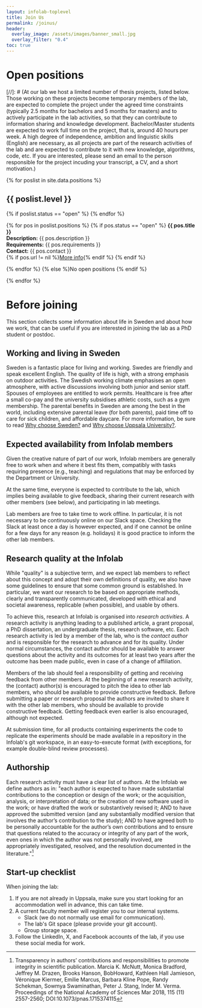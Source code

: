 ```yaml
---
layout: infolab-toplevel
title: Join Us
permalink: /joinus/
header:
  overlay_image: /assets/images/banner_small.jpg
  overlay_filter: "0.4"
toc: true
---
```


# Open positions

[//]: # (At our lab we host a limited number of thesis projects, listed below. Those working on these projects become temporary members of the lab, are expected to complete the project under the agreed time constraints (typically 2.5 months for bachelors and 5 months for masters) and to actively participate in the lab activities, so that they can contribute to information sharing and knowledge development. Bachelor/Master students are expected to work full time on the project, that is, around 40 hours per week. A high degree of independence, ambition and linguistic skills (English) are necessary, as all projects are part of the research activities of the lab and are expected to contribute to it with new knowledge, algorithms, code, etc. If you are interested, please send an email to the person responsible for the project incuding your transcript, a CV, and a short motivation.)


{% for poslist in site.data.positions %}
## {{ poslist.level }}

{% if poslist.status == "open" %}
{% endfor %}

{% for pos in poslist.positions %}
{% if pos.status == "open" %}
**{{ pos.title }}**<br/>
**Description:** {{ pos.description }}<br/>
**Requirements:** {{ pos.requirements }}<br/>
**Contact:** {{ pos.contact }}<br/>
{% if pos.url != nil %}<a href="{{ pos.url }}">More info</a>{% endif %}
{% endif %}

{% endfor %}
{% else %}No open positions
{% endif %}

{% endfor %}

# Before joining

This section collects some information about life in Sweden and about how we work, that can be useful if you are interested in joining the lab as a PhD student or postdoc.

## Working and living in Sweden

Sweden is a fantastic place for living and working. Swedes are friendly and speak excellent English.  The quality of life is high, with a strong emphasis on outdoor activities.  The Swedish working climate emphasises an open atmosphere, with active discussions involving both junior and senior staff.  Spouses of employees are entitled to work permits. Healthcare is free after a small co-pay and the university subsidises athletic costs, such as a gym membership.  The parental benefits in Sweden are among the best in the world, including extensive parental leave (for both parents), paid time off to care for sick children, and affordable daycare.  For more information, be sure to read <a href="https://www.uu.se/en/about-uu/join-us/advantages" target="_new">Why choose Sweden?</a> and <a href="https://www.uu.se/en/about-uu/join-us/why-uppsala-university" target="_new">Why choose Uppsala University?</a>.

## Expected availability from Infolab members

Given the creative nature of part of our work, Infolab members are generally free to work when and where it best fits them, compatibly with tasks requiring presence (e.g., teaching) and regulations that may be enforced by the Department or University.

At the same time, everyone is expected to contribute to the lab, which implies being available to give feedback, sharing their current research with other members (see below), and participating in lab meetings.

Lab members are free to take time to work offline. In particular, it is not necessary to be continuously online on our Slack space. Checking the Slack at least once a day is however expected, and if one cannot be online for a few days for any reason (e.g. holidays) it is good practice to inform the other lab members.

## Research quality at the Infolab

While "quality" is a subjective term, and we expect lab members to reflect about this concept and adopt their own definitions of quality, we also have some guidelines to ensure that some common ground is established. In particular, we want our research to be based on appropriate methods, clearly and transparently communicated, developed with ethical and societal awareness, replicable (when possible), and usable by others.

To achieve this, research at Infolab is organised into *research activities*. A research activity is anything leading to a published article, a grant proposal, a PhD dissertation, an undergraduate thesis, research software, etc. Each research activity is led by a member of the lab, who is the *contact author* and is responsible for the research to advance and for its quality. Under normal circumstances, the contact author should be available to answer questions about the activity and its outcomes for at least two years after the outcome has been made public, even in case of a change of affiliation.

Members of the lab should feel a responsibility of getting and receiving feedback from other members. At the beginning of a new research activity, the (contact) author(s) is encouraged to pitch the idea to other lab members, who should be available to provide constructive feedback. Before submitting a paper or research proposal the authors are invited to share it with the other lab members, who should be available to provide constructive feedback. Getting feedback even earlier is also encouraged, although not expected.

At submission time, for all products containing experiments the code to replicate the experiments should be made available in a repository in the Infolab's git workspace, in an easy-to-execute format (with exceptions, for example double-blind review processes).

## Authorship

Each research activity must have a clear list of authors. At the Infolab we define authors as in: "each author is expected to have made substantial contributions to the conception or design of the work; or the acquisition, analysis, or interpretation of data; or the creation of new software used in the work; or have drafted the work or substantively revised it; AND to have approved the submitted version (and any substantially modified version that involves the author’s contribution to the study); AND to have agreed both to be personally accountable for the author’s own contributions and to ensure that questions related to the accuracy or integrity of any part of the work, even ones in which the author was not personally involved, are appropriately investigated, resolved, and the resolution documented in the literature."[^1]

[^1]: Transparency in authors’ contributions and responsibilities to promote integrity in scientific publication. Marcia K. McNutt, Monica Bradford, Jeffrey M. Drazen, Brooks Hanson, BobHoward, Kathleen Hall Jamieson, Véronique Kiermer, Emilie Marcus, Barbara Kline Pope, Randy Schekman, Sowmya Swaminathan, Peter J. Stang, Inder M. Verma. Proceedings of the National Academy of Sciences Mar 2018, 115 (11) 2557-2560; DOI:10.1073/pnas.1715374115

## Start-up checklist

When joining the lab:

1. If you are not already in Uppsala, make sure you start looking for an accommodation well in advance, this can take time.
1. A current faculty member will register you to our internal systems.
    * Slack (we do not normally use email for communication).
    * The lab's Git space (please provide your git account).
    * Group storage space.
1. Follow the LinkedIn, X, and Facebook accounts of the lab, if you use these social media for work.
